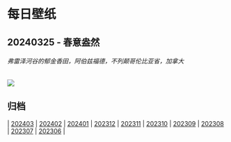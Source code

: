 # 每日壁纸

## 20240325 - 春意盎然

###### 弗雷泽河谷的郁金香田，阿伯兹福德，不列颠哥伦比亚省，加拿大

![](https://www.bing.com/th?id=OHR.TulipAbbotsford_ZH-CN1401627293_UHD.jpg)

## 归档

| [202403](/202403/README.md)
| [202402](/202402/README.md)
| [202401](/202401/README.md)
| [202312](/202312/README.md)
| [202311](/202311/README.md)
| [202310](/202310/README.md)
| [202309](/202309/README.md)
| [202308](/202308/README.md)
| [202307](/202307/README.md)
| [202306](/202306/README.md)
|